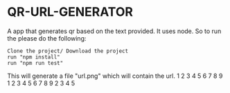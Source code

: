 # QR-URL-GENERATOR

A app that generates qr based on the text provided. It uses node. So to run the please do the following:

```
Clone the project/ Download the project
run "npm install"
run "npm run test"
```

This will generate a file "url.png" which will contain the url.
1
2
3
4
5
6
7
8
9
1
2
3
4
5
6
7
8
9
2
3
4
5


